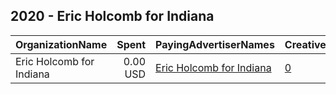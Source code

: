 ## 2020 - Eric Holcomb for Indiana 
|OrganizationName|Spent|PayingAdvertiserNames|CreativeUrls|Impressions|Genders|AgeBrackets|CountryCodes|BillingAddresses|CandidateBallotInformation|
|:---|---:|:---|:---|---:|:---|:---|:---|:---|:---|
|Eric Holcomb for Indiana|0.00 USD|[Eric Holcomb for Indiana](2020/Eric_Holcomb_for_Indiana.md)|[0](https://www.snap.com/political-ads/asset/c1e9082701dff4fb0ed4588d5a7de40d8aeb44440bb98ff687f161035cd7137f?mediaType=png)|11||18+|united states|"101 W. Ohio St., Suite 2200,Indianapolis,46204,US"|Governor Eric Holcomb|
